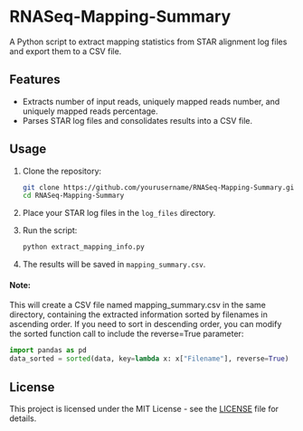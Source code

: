 # RNASeq-Mapping-Summary

A Python script to extract mapping statistics from STAR alignment log files and export them to a CSV file.

## Features

- Extracts number of input reads, uniquely mapped reads number, and uniquely mapped reads percentage.
- Parses STAR log files and consolidates results into a CSV file.

## Usage

1. Clone the repository:
    ```bash
    git clone https://github.com/yourusername/RNASeq-Mapping-Summary.git
    cd RNASeq-Mapping-Summary
    ```

2. Place your STAR log files in the `log_files` directory.

3. Run the script:
    ```bash
    python extract_mapping_info.py
    ```

4. The results will be saved in `mapping_summary.csv`.

#### Note:
This will create a CSV file named mapping_summary.csv in the same directory, containing the extracted information sorted by filenames in ascending order. If you need to sort in descending order, you can modify the sorted function call to include the reverse=True parameter:
```python
import pandas as pd
data_sorted = sorted(data, key=lambda x: x["Filename"], reverse=True)
```
## License

This project is licensed under the MIT License - see the [LICENSE](LICENSE) file for details.
